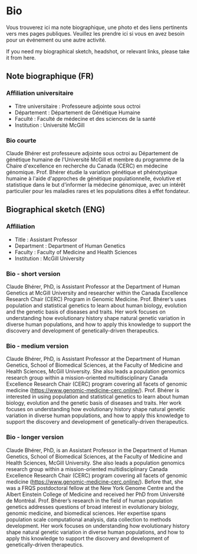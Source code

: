 # Bio

Vous trouverez ici ma note biographique, une photo et des liens pertinents vers mes pages publiques. Veuillez les prendre ici si vous en avez besoin pour un événement ou une autre activité.

If you need my biographical sketch, headshot, or relevant links, please take it from here.

## Note biographique (FR)

### Affiliation universitaire

- Titre universitaire : Professeure adjointe sous octroi
- Département : Département de Génétique Humaine
- Faculté : Faculté de médecine et des sciences de la santé
- Institution : Université McGill

### Bio courte

Claude Bhérer est professeure adjointe sous octroi au Département de génétique humaine de l'Université McGill et membre du programme de la Chaire d'excellence en recherche du Canada (CERC) en médecine génomique. Prof. Bhérer étudie la variation génétique et phénotypique humaine à l'aide d'approches de génétique populationnelle, évolutive et statistique dans le but d'informer la médecine génomique, avec un intérêt particulier pour les maladies rares et les populations dites à effet fondateur. 


## Biographical sketch (ENG)

### Affiliation

- Title : Assistant Professor
- Department : Department of Human Genetics
- Faculty : Faculty of Medicine and Health Sciences
- Institution : McGill University

### Bio - short version

Claude Bhérer, PhD, is Assistant Professor at the Department of Human Genetics at McGill University and researcher within the Canada Excellence Research Chair (CERC) Program in Genomic Medicine. Prof. Bhérer’s uses population and statistical genetics to learn about human biology, evolution and the genetic basis of diseases and traits. Her work focuses on understanding how evolutionary history shape natural genetic variation in diverse human populations, and how to apply this knowledge to support the discovery and development of genetically-driven therapeutics. 

### Bio - medium version

Claude Bhérer, PhD, is Assistant Professor at the Department of Human Genetics, School of Biomedical Sciences, at the Faculty of Medicine and Health Sciences, McGill University. She also leads a population genomics research group within a mission-oriented multidisciplinary Canada Excellence Research Chair (CERC) program covering all facets of genomic medicine (https://www.genomic-medicine-cerc.online/). Prof. Bhérer is interested in using population and statistical genetics to learn about human biology, evolution and the genetic basis of diseases and traits. Her work focuses on understanding how evolutionary history shape natural genetic variation in diverse human populations, and how to apply this knowledge to support the discovery and development of genetically-driven therapeutics. 

### Bio - longer version

Claude Bhérer, PhD, is an Assistant Professor in the Department of Human Genetics, School of Biomedical Sciences, at the Faculty of Medicine and Health Sciences, McGill University. She also leads a population genomics research group within a mission-oriented multidisciplinary Canada Excellence Research Chair (CERC) program covering all facets of genomic medicine (https://www.genomic-medicine-cerc.online/). Before that, she was a FRQS postdoctoral fellow at the New York Genome Centre and the Albert Einstein College of Medicine and received her PhD from Université de Montréal. Prof. Bhérer’s research in the field of human population genetics addresses questions of broad interest in evolutionary biology, genomic medicine, and biomedical sciences. Her expertise spans population scale computational analysis, data collection to methods development. Her work focuses on understanding how evolutionary history shape natural genetic variation in diverse human populations, and how to apply this knowledge to support the discovery and development of genetically-driven therapeutics.




